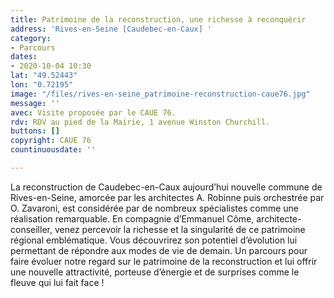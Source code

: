 ```yaml
---
title: Patrimoine de la reconstruction, une richesse à reconquérir
address: 'Rives-en-Seine [Caudebec-en-Caux] '
category:
- Parcours
dates:
- 2020-10-04 10:30
lat: "49.52443"
lon: "0.72195"
image: "/files/rives-en-seine_patrimoine-reconstruction-caue76.jpg"
message: ''
avec: Visite proposée par le CAUE 76.
rdv: RDV au pied de la Mairie, 1 avenue Winston Churchill.
buttons: []
copyright: CAUE 76
countinuousdate: ''

---
```

La reconstruction de Caudebec-en-Caux aujourd’hui nouvelle commune de Rives-en-Seine, amorcée par les architectes A. Robinne puis orchestrée par O. Zavaroni, est considérée par de nombreux spécialistes comme une réalisation remarquable. En compagnie d’Emmanuel Côme, architecte-conseiller, venez percevoir la richesse et la singularité de ce patrimoine régional emblématique. Vous découvrirez son potentiel d’évolution lui permettant de répondre aux modes de vie de demain. Un parcours pour faire évoluer notre regard sur le patrimoine de la reconstruction et lui offrir une nouvelle attractivité, porteuse d’énergie et de surprises comme le fleuve qui lui fait face !